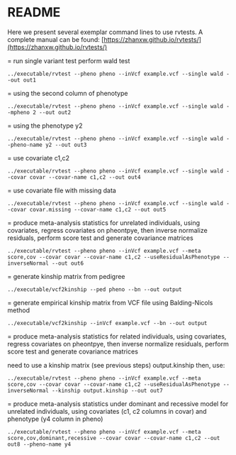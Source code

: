 README
======

Here we present several exemplar command lines to use rvtests.
A complete manual can be found: 
[https://zhanxw.github.io/rvtests/](https://zhanxw.github.io/rvtests/)

= run single variant test perform wald test

    ../executable/rvtest --pheno pheno --inVcf example.vcf --single wald --out out1


= using the second column of phenotype

    ../executable/rvtest --pheno pheno --inVcf example.vcf --single wald --mpheno 2 --out out2


= using the phenotype y2

    ../executable/rvtest --pheno pheno --inVcf example.vcf --single wald --pheno-name y2 --out out3


= use covariate c1,c2

    ../executable/rvtest --pheno pheno --inVcf example.vcf --single wald --covar covar --covar-name c1,c2 --out out4

= use covariate file with missing data

    ../executable/rvtest --pheno pheno --inVcf example.vcf --single wald --covar covar.missing --covar-name c1,c2 --out out5

= produce meta-analysis statistics for unrelated individuals, using covariates, regress covariates on pheontpye, then inverse normalize residuals, perform score test and generate covariance matrices

    ../executable/rvtest --pheno pheno --inVcf example.vcf --meta score,cov --covar covar --covar-name c1,c2 --useResidualAsPhenotype --inverseNormal --out out6

= generate kinship matrix from pedigree

    ../executable/vcf2kinship --ped pheno --bn --out output

= generate empirical kinship matrix from VCF file using Balding-Nicols method

    ../executable/vcf2kinship --inVcf example.vcf --bn --out output

= produce meta-analysis statistics for related individuals, using covariates, regress covariates on pheontpye, then inverse normalize residuals, perform score test and generate covariance matrices

need to use a kinship matrix (see previous steps) output.kinship
then, use:

    ../executable/rvtest --pheno pheno --inVcf example.vcf --meta score,cov --covar covar --covar-name c1,c2 --useResidualAsPhenotype --inverseNormal --kinship output.kinship --out out7


= produce meta-analysis statistics under dominant and recessive model for unrelated individuals, using covariates (c1, c2 columns in covar) and phenotype (y4 column in pheno)

    ../executable/rvtest --pheno pheno --inVcf example.vcf --meta score,cov,dominant,recessive --covar covar --covar-name c1,c2 --out out8 --pheno-name y4
